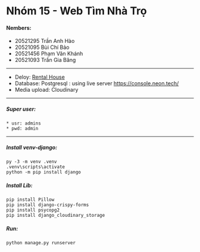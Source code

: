 # Nhóm 15 - Web Tìm Nhà Trọ 
#### Nembers: 
- 20521295	Trần Anh Hào
- 20521095	Bùi Chí Bảo 
- 20521456	Phạm Văn Khánh 
- 20521093	Trần Gia Băng 
-------------------------------------------------
- Deloy:  [Rental House](https://rentalhouse.up.railway.app/)
- Database: Postgresql : using live server https://console.neon.tech/ 
- Media upload: Cloudinary
----------------------------------------------- 
##### Super user:  
    * usr: admins 
    * pwd: admin 
------------------- 
##### Install venv-django:  
```
py -3 -m venv .venv  
.venv\scripts\activate 
python -m pip install django 
```

##### Install Lib: 
```
pip install Pillow 
pip install django-crispy-forms 
pip install psycopg2 
pip install django_cloudinary_storage 
```
##### Run:
```
python manage.py runserver
```